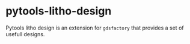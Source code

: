 # pytools-litho-design

Pytools litho design is an extension for `gdsfactory` that provides a set of usefull designs.
